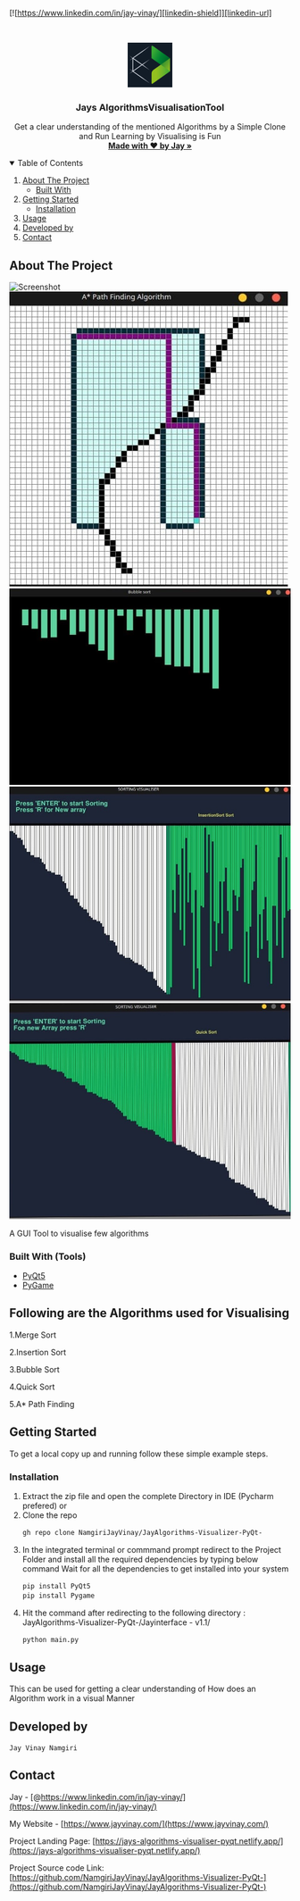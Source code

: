 

[![https://www.linkedin.com/in/jay-vinay/][linkedin-shield]][linkedin-url]



<!-- PROJECT LOGO -->
<br />
<p align="center">
  <a href="https://github.com/othneildrew/Best-README-Template">
    <img src="Algoritthms/logov.png" alt="Logo" width="80" height="80">
  </a>

  <h3 align="center">Jays AlgorithmsVisualisationTool
</h3>

  <p align="center">
Get a clear understanding of the mentioned Algorithms by a Simple Clone and Run
Learning by Visualising is Fun
   <br />
    <a href="https://jays-algorithms-visualiser-pyqt.netlify.app/"><strong>Made with ♥ by Jay
 »</strong></a>
    
  </p>
</p>



<!-- TABLE OF CONTENTS -->
<details open="open">
  <summary>Table of Contents</summary>
  <ol>
    <li>
      <a href="#about-the-project">About The Project</a>
      <ul>
        <li><a href="#built-with">Built With</a></li>
      </ul>
    </li>
    <li>
      <a href="#getting-started">Getting Started</a>
      <ul>
        <li><a href="#installation">Installation</a></li>
      </ul>
    </li>
    <li><a href="#usage">Usage</a></li>
    <li><a href="#contributing">Developed by</a></li>
    <li><a href="#contact">Contact</a></li>

  </ol>
</details>



<!-- ABOUT THE PROJECT -->
## About The Project

![Screenshot](algothum.jpeg)
![Screenshot](astar.jpg)
![Screenshot](buble.jpg)
![Screenshot](inseertion.jpg)
![Screenshot](quick.jpg)

A GUI Tool to visualise few algorithms

### Built With (Tools)

* [PyQt5](https://www.qt.io/)
* [PyGame](https://www.pygame.org/news)

## Following are the Algorithms used for Visualising
1.Merge Sort

2.Insertion Sort

3.Bubble Sort

4.Quick Sort

5.A* Path Finding


<!-- GETTING STARTED -->
## Getting Started

To get a local copy up and running follow these simple example steps.

### Installation

1. Extract the zip file and open the complete Directory in IDE (Pycharm prefered)
or
2. Clone the repo
   ```sh
   gh repo clone NamgiriJayVinay/JayAlgorithms-Visualizer-PyQt-
   ```
3. In the integrated terminal or commmand prompt redirect to the Project Folder and install all the required dependencies by typing below command
Wait for all the dependencies to get installed into your system
   ```sh
   pip install PyQt5
   pip install Pygame
   ```
4. Hit the command after redirecting to the following directory : JayAlgorithms-Visualizer-PyQt-/Jayinterface - v1.1/
   ```py
   python main.py
   ```



<!-- USAGE EXAMPLES -->
## Usage

This can be used for getting a clear understanding of How does an Algorithm work in a visual Manner




<!-- CONTRIBUTING -->
## Developed by
    Jay Vinay Namgiri





<!-- CONTACT -->
## Contact

Jay - [@https://www.linkedin.com/in/jay-vinay/](https://www.linkedin.com/in/jay-vinay/)

My Website - [https://www.jayvinay.com/](https://www.jayvinay.com/)


Project  Landing Page: [https://jays-algorithms-visualiser-pyqt.netlify.app/](https://jays-algorithms-visualiser-pyqt.netlify.app/)

Project  Source code Link: [https://github.com/NamgiriJayVinay/JayAlgorithms-Visualizer-PyQt-](https://github.com/NamgiriJayVinay/JayAlgorithms-Visualizer-PyQt-)




<!-- MARKDOWN LINKS & IMAGES -->
<!-- https://www.markdownguide.org/basic-syntax/#reference-style-links -->
[contributors-shield]: https://img.shields.io/github/contributors/othneildrew/Best-README-Template.svg?style=for-the-badge
[contributors-url]: https://www.jayvinay.com/

[linkedin-shield]: https://img.shields.io/badge/-LinkedIn-black.svg?style=for-the-badge&logo=linkedin&colorB=555
[linkedin-url]: https://www.linkedin.com/in/jay-vinay/
[product-screenshot]: images/ss.png
